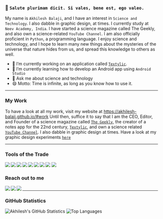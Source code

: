 ### 👋 `Salute plurimam dicit. Si vales, bene est, ego valeo.`

My name is `Akhilesh Balaji`, and I have an interest in `Science and Technology`. I also dabble in graphic design, at times. I currently study at `Neev Academy, India`. I have started a science magazine called The Geekly, and also own a science-related `YouTube Channel`. I am also officially proficient in `Python`, a programming language. I enjoy science and technology, and I hope to learn many new things about the mysteries of the universe that nature hides from us, and spread this knowledge to others as well.

- 🔭 I’m currently working on an application called [`Textylic`](https://akhilesh-balaji.github.io/Textylic/).
- 🌱 I’m currently learning how to develop an Android app using `Android Studio`
- 💬 Ask me about science and technology
- 😄 Motto: Time is infinite, as long as you know how to use it.

***

### My Work
To have a look at all my work, visit my website at https://akhilesh-balaji.github.io/#work
Until then, suffice it to say that I am the CEO, Editor, and Founder of a science magazine called [`The Geekly`](www.thegeekly.net), the creator of a notes app for the 22nd century, [`Textylic`](https://akhilesh-balaji.github.io/Textylic/), and own a science related [`YouTube Channel`](https://www.youtube.com/channel/UCameFaM8x1vL_onYtV8ONdw). I also dabble in graphic design at times. Have a look at my graphic design experiments [`here`](https://www.behance.net/akhileshba4a03)

***

### Tools of the Trade
[<img align="left" src="https://img.shields.io/badge/html5%20-%23E34F26.svg?&style=for-the-badge&logo=html5&logoColor=white"/>]()
[<img align="left" src="https://img.shields.io/badge/css3%20-%231572B6.svg?&style=for-the-badge&logo=css3&logoColor=white"/>]()
[<img align="left" src="https://img.shields.io/badge/python%20-%2314354C.svg?&style=for-the-badge&logo=python&logoColor=white"/>]()
[<img align="left" src="https://img.shields.io/badge/markdown-%231572B6.svg?&style=for-the-badge&logo=markdown&logoColor=white"/>]()
[<img align="left" src="https://img.shields.io/badge/latex%20-%23008080.svg?&style=for-the-badge&logo=latex&logoColor=white"/>]()
[<img align="left" src="https://img.shields.io/badge/github%20-%23121011.svg?&style=for-the-badge&logo=github&logoColor=white"/>]()
[<img align="left" src="https://img.shields.io/badge/git%20-%23F05033.svg?&style=for-the-badge&logo=git&logoColor=white"/>]()
[<img src="https://img.shields.io/badge/javascript%20-%23323330.svg?&style=for-the-badge&logo=javascript&logoColor=%23F7DF1E"/>]()
[<img src="https://img.shields.io/badge/inkscape%20-%23121011.svg?&style=for-the-badge&logo=inkscape&logoColor=%FAFBFC"/>]()
[<img src="https://www.halberesford.com/content/images/2018/07/null.png" width="1" height="1">]()


### Reach out to me
[<img align="left" src="https://img.shields.io/badge/linkedin%20-%230077B5.svg?&style=for-the-badge&logo=linkedin&logoColor=white"/>](https://www.linkedin.com/in/akhilesh-balaji-6027651a4/)
[<img align="left" src="https://img.shields.io/badge/youtube%20-%23FF0000.svg?&style=for-the-badge&logo=YouTube&logoColor=white"/>](https://www.youtube.com/channel/UCameFaM8x1vL_onYtV8ONdw)
[<img align="left" src="https://img.shields.io/badge/gmail-%23D14836.svg?&style=for-the-badge&logo=gmail&logoColor=white"/>](mailto:akhilesh.balaji.bangalore@gmail.com?subject=%7BYour%20subject%20here%7D)
[<img src="https://www.halberesford.com/content/images/2018/07/null.png" width="1" height="1">]()

***

### GitHub Statistics
![Akhilesh's GitHub Statistics](https://github-readme-stats.vercel.app/api?username=akhilesh-balaji&show_icons=true&theme=dark)
![Top Languages](https://github-readme-stats.vercel.app/api/top-langs/?username=akhilesh-balaji&theme=dark&layout=compact)
